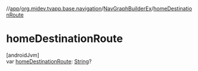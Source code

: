 //[app](../../../index.md)/[org.mjdev.tvapp.base.navigation](../index.md)/[NavGraphBuilderEx](index.md)/[homeDestinationRoute](home-destination-route.md)

# homeDestinationRoute

[androidJvm]\
var [homeDestinationRoute](home-destination-route.md): [String](https://kotlinlang.org/api/latest/jvm/stdlib/kotlin/-string/index.html)?
